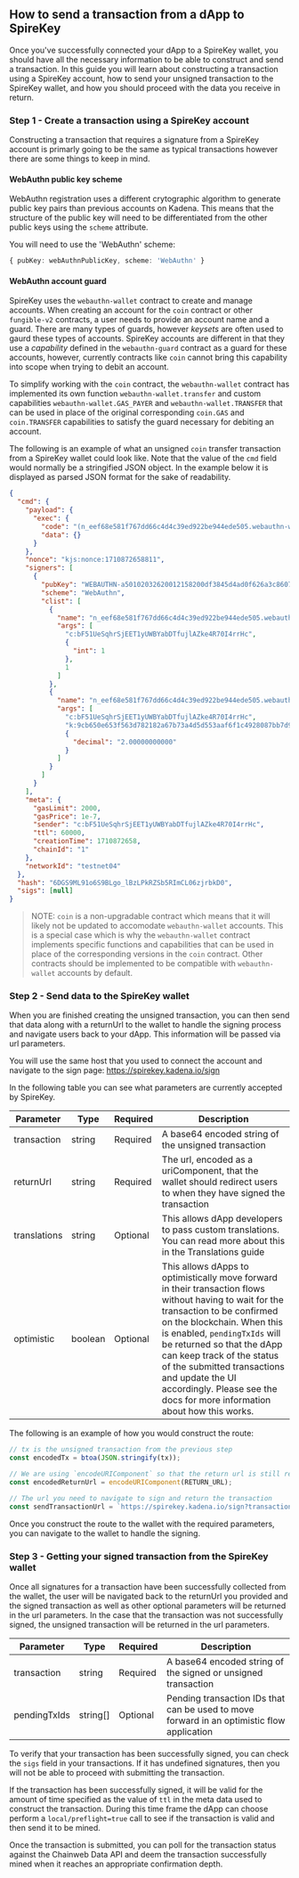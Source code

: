 ## How to send a transaction from a dApp to SpireKey

Once you've successfully connected your dApp to a SpireKey wallet, you should
have all the necessary information to be able to construct and send a
transaction. In this guide you will learn about constructing a transaction using
a SpireKey account, how to send your unsigned transaction to the SpireKey
wallet, and how you should proceed with the data you receive in return.

### Step 1 - Create a transaction using a SpireKey account

Constructing a transaction that requires a signature from a SpireKey account is
primarly going to be the same as typical transactions however there are some
things to keep in mind.

#### WebAuthn public key scheme

WebAuthn registration uses a different crytographic algorithm to generate public
key pairs than previous accounts on Kadena. This means that the structure of the
public key will need to be differentiated from the other public keys using the
`scheme` attribute.

You will need to use the 'WebAuthn' scheme:

```ts
{ pubKey: webAuthnPublicKey, scheme: 'WebAuthn' }
```

#### WebAuthn account guard

SpireKey uses the `webauthn-wallet` contract to create and manage accounts. When
creating an account for the `coin` contract or other `fungible-v2` contracts, a
user needs to provide an account name and a guard. There are many types of
guards, however _keysets_ are often used to gaurd these types of accounts.
SpireKey accounts are different in that they use a _capability_ defined in the
`webauthn-guard` contract as a guard for these accounts, however, currently
contracts like `coin` cannot bring this capability into scope when trying to
debit an account.

To simplify working with the `coin` contract, the `webauthn-wallet` contract has
implemented its own function `webauthn-wallet.transfer` and custom capabilities
`webauthn-wallet.GAS_PAYER` and `webauthn-wallet.TRANSFER` that can be used in
place of the original corresponding `coin.GAS` and `coin.TRANSFER` capabilities
to satisfy the guard necessary for debiting an account.

The following is an example of what an unsigned `coin` transfer transaction from
a SpireKey wallet could look like. Note that the value of the `cmd` field would
normally be a stringified JSON object. In the example below it is displayed as
parsed JSON format for the sake of readability.

```json
{
  "cmd": {
    "payload": {
      "exec": {
        "code": "(n_eef68e581f767dd66c4d4c39ed922be944ede505.webauthn-wallet.transfer \"c:bF51UeSqhrSjEET1yUWBYabDTfujlAZke4R70I4rrHc\" \"k:9cb650e653f563d782182a67b73a4d5d553aaf6f1c4928087bb7d91d59b8a227\" 2.00000000000)",
        "data": {}
      }
    },
    "nonce": "kjs:nonce:1710872658811",
    "signers": [
      {
        "pubKey": "WEBAUTHN-a50102032620012158200df3845d4ad0f626a3c860715ad3d4bd7bbee03330aa32878d6baa045e98f64f2258206a93722f35f3d0692dc4c26703653498eae51816ffb7b70e4670b010103bd9eb",
        "scheme": "WebAuthn",
        "clist": [
          {
            "name": "n_eef68e581f767dd66c4d4c39ed922be944ede505.webauthn-wallet.GAS_PAYER",
            "args": [
              "c:bF51UeSqhrSjEET1yUWBYabDTfujlAZke4R70I4rrHc",
              {
                "int": 1
              },
              1
            ]
          },
          {
            "name": "n_eef68e581f767dd66c4d4c39ed922be944ede505.webauthn-wallet.TRANSFER",
            "args": [
              "c:bF51UeSqhrSjEET1yUWBYabDTfujlAZke4R70I4rrHc",
              "k:9cb650e653f563d782182a67b73a4d5d553aaf6f1c4928087bb7d91d59b8a227",
              {
                "decimal": "2.00000000000"
              }
            ]
          }
        ]
      }
    ],
    "meta": {
      "gasLimit": 2000,
      "gasPrice": 1e-7,
      "sender": "c:bF51UeSqhrSjEET1yUWBYabDTfujlAZke4R70I4rrHc",
      "ttl": 60000,
      "creationTime": 1710872658,
      "chainId": "1"
    },
    "networkId": "testnet04"
  },
  "hash": "6DGS9ML91o6S9BLgo_lBzLPkRZSb5RImCL06zjrbkD0",
  "sigs": [null]
}
```

> NOTE: `coin` is a non-upgradable contract which means that it will likely not
> be updated to accomodate `webauthn-wallet` accounts. This is a special case
> which is why the `webauthn-wallet` contract implements specific functions and
> capabilities that can be used in place of the corresponding versions in the
> `coin` contract. Other contracts should be implemented to be compatible with
> `webauthn-wallet` accounts by default.

### Step 2 - Send data to the SpireKey wallet

When you are finished creating the unsigned transaction, you can then send that
data along with a returnUrl to the wallet to handle the signing process and
navigate users back to your dApp. This information will be passed via url
parameters.

You will use the same host that you used to connect the account and navigate to
the sign page: https://spirekey.kadena.io/sign

In the following table you can see what parameters are currently accepted by
SpireKey.

| Parameter    | Type    | Required | Description                                                                                                                                                                                                                                                                                                                                                                               |
| ------------ | ------- | -------- | ----------------------------------------------------------------------------------------------------------------------------------------------------------------------------------------------------------------------------------------------------------------------------------------------------------------------------------------------------------------------------------------- |
| transaction  | string  | Required | A base64 encoded string of the unsigned transaction                                                                                                                                                                                                                                                                                                                                       |
| returnUrl    | string  | Required | The url, encoded as a uriComponent, that the wallet should redirect users to when they have signed the transaction                                                                                                                                                                                                                                                                        |
| translations | string  | Optional | This allows dApp developers to pass custom translations. You can read more about this in the Translations guide                                                                                                                                                                                                                                                                           |
| optimistic   | boolean | Optional | This allows dApps to optimistically move forward in their transaction flows without having to wait for the transaction to be confirmed on the blockchain. When this is enabled, `pendingTxIds` will be returned so that the dApp can keep track of the status of the submitted transactions and update the UI accordingly. Please see the docs for more information about how this works. |

The following is an example of how you would construct the route:

```ts
// tx is the unsigned transaction from the previous step
const encodedTx = btoa(JSON.stringify(tx));

// We are using `encodeURIComponent` so that the return url is still readable
const encodedReturnUrl = encodeURIComponent(RETURN_URL);

// The url you need to navigate to sign and return the transaction
const sendTransactionUrl = `https://spirekey.kadena.io/sign?transaction=${encodedTx}&returnUrl=${encodedReturnUrl}`;
```

Once you construct the route to the wallet with the required parameters, you can
navigate to the wallet to handle the signing.

### Step 3 - Getting your signed transaction from the SpireKey wallet

Once all signatures for a transaction have been successfully collected from the
wallet, the user will be navigated back to the returnUrl you provided and the
signed transaction as well as other optional parameters will be returned in the
url parameters. In the case that the transaction was not successfully signed,
the unsigned transaction will be returned in the url parameters.

| Parameter    | Type     | Required | Description                                                                                |
| ------------ | -------- | -------- | ------------------------------------------------------------------------------------------ |
| transaction  | string   | Required | A base64 encoded string of the signed or unsigned transaction                              |
| pendingTxIds | string[] | Optional | Pending transaction IDs that can be used to move forward in an optimistic flow application |

To verify that your transaction has been successfully signed, you can check the
`sigs` field in your transactions. If it has undefined signatures, then you will
not be able to proceed with submitting the transaction.

If the transaction has been successfully signed, it will be valid for the amount
of time specified as the value of `ttl` in the meta data used to construct the
transaction. During this time frame the dApp can choose perform a
`local/preflight=true` call to see if the transaction is valid and then send it
to be mined.

Once the transaction is submitted, you can poll for the transaction status
against the Chainweb Data API and deem the transaction successfully mined when
it reaches an appropriate confirmation depth.
